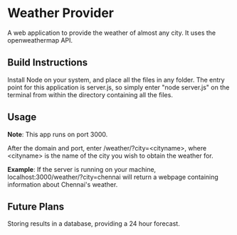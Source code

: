 Weather Provider
================

A web application to provide the weather of almost any city. It uses the openweathermap API.

Build Instructions
------------------

Install Node on your system, and place all the files in any folder.
The entry point for this application is server.js, so simply enter "node server.js" on the terminal from
within the directory containing all the files.

Usage
-----

**Note**: This app runs on port 3000.  

After the domain and port, enter /weather/?city=&lt;cityname&gt;, where &lt;cityname&gt; is the name of the city you wish
to obtain the weather for.

**Example**: If the server is running on your machine, localhost:3000/weather/?city=chennai will return a webpage containing
information about Chennai's weather.

Future Plans
------------

Storing results in a database, providing a 24 hour forecast.